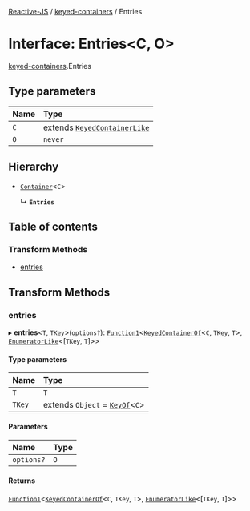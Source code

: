 [Reactive-JS](../README.md) / [keyed-containers](../modules/keyed_containers.md) / Entries

# Interface: Entries<C, O\>

[keyed-containers](../modules/keyed_containers.md).Entries

## Type parameters

| Name | Type |
| :------ | :------ |
| `C` | extends [`KeyedContainerLike`](keyed_containers.KeyedContainerLike.md) |
| `O` | `never` |

## Hierarchy

- [`Container`](containers.Container.md)<`C`\>

  ↳ **`Entries`**

## Table of contents

### Transform Methods

- [entries](keyed_containers.Entries.md#entries)

## Transform Methods

### entries

▸ **entries**<`T`, `TKey`\>(`options?`): [`Function1`](../modules/functions.md#function1)<[`KeyedContainerOf`](../modules/keyed_containers.md#keyedcontainerof)<`C`, `TKey`, `T`\>, [`EnumeratorLike`](containers.EnumeratorLike.md)<[`TKey`, `T`]\>\>

#### Type parameters

| Name | Type |
| :------ | :------ |
| `T` | `T` |
| `TKey` | extends `Object` = [`KeyOf`](../modules/keyed_containers.md#keyof)<`C`\> |

#### Parameters

| Name | Type |
| :------ | :------ |
| `options?` | `O` |

#### Returns

[`Function1`](../modules/functions.md#function1)<[`KeyedContainerOf`](../modules/keyed_containers.md#keyedcontainerof)<`C`, `TKey`, `T`\>, [`EnumeratorLike`](containers.EnumeratorLike.md)<[`TKey`, `T`]\>\>
